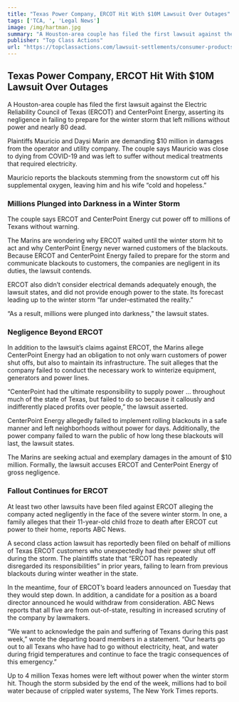 ```yaml
---
title: "Texas Power Company, ERCOT Hit With $10M Lawsuit Over Outages"
tags: ['TCA, ', 'Legal News']
image: /img/hartman.jpg
summary: "A Houston-area couple has filed the first lawsuit against the Electric Reliability Council of Texas (ERCOT) and CenterPoint Energy, asserting its negligence in failing to prepare for the winter storm that left millions without power and nearly 80 dead."
publisher: "Top Class Actions"
url: "https://topclassactions.com/lawsuit-settlements/consumer-products/texas-power-company-ercot-hit-with-10m-lawsuit-over-outages/"
---
```

## Texas Power Company, ERCOT Hit With $10M Lawsuit Over Outages

A Houston-area couple has filed the first lawsuit against the Electric Reliability Council of Texas (ERCOT) and CenterPoint Energy, asserting its negligence in failing to prepare for the winter storm that left millions without power and nearly 80 dead.

Plaintiffs Mauricio and Daysi Marin are demanding $10 million in damages from the operator and utility company. The couple says Mauricio was close to dying from COVID-19 and was left to suffer without medical treatments that required electricity.

Mauricio reports the blackouts stemming from the snowstorm cut off his supplemental oxygen, leaving him and his wife “cold and hopeless.”

### Millions Plunged into Darkness in a Winter Storm

The couple says ERCOT and CenterPoint Energy cut power off to millions of Texans without warning.

The Marins are wondering why ERCOT waited until the winter storm hit to act and why CenterPoint Energy never warned customers of the blackouts. Because ERCOT and CenterPoint Energy failed to prepare for the storm and communicate blackouts to customers, the companies are negligent in its duties, the lawsuit contends.

ERCOT also didn’t consider electrical demands adequately enough, the lawsuit states, and did not provide enough power to the state. Its forecast leading up to the winter storm “far under-estimated the reality.”

“As a result, millions were plunged into darkness,” the lawsuit states.

### Negligence Beyond ERCOT

In addition to the lawsuit’s claims against ERCOT, the Marins allege CenterPoint Energy had an obligation to not only warn customers of power shut offs, but also to maintain its infrastructure. The suit alleges that the company failed to conduct the necessary work to winterize equipment, generators and power lines.

“CenterPoint had the ultimate responsibility to supply power … throughout much of the state of Texas, but failed to do so because it callously and indifferently placed profits over people,” the lawsuit asserted.

CenterPoint Energy allegedly failed to implement rolling blackouts in a safe manner and left neighborhoods without power for days. Additionally, the power company failed to warn the public of how long these blackouts will last, the lawsuit states.  

The Marins are seeking actual and exemplary damages in the amount of $10 million. Formally, the lawsuit accuses ERCOT and CenterPoint Energy of gross negligence.

### Fallout Continues for ERCOT

At least two other lawsuits have been filed against ERCOT alleging the company acted negligently in the face of the severe winter storm. In one, a family alleges that their 11-year-old child froze to death after ERCOT cut power to their home, reports ABC News.

A second class action lawsuit has reportedly been filed on behalf of millions of Texas ERCOT customers who unexpectedly had their power shut off during the storm. The plaintiffs state that “ERCOT has repeatedly disregarded its responsibilities” in prior years, failing to learn from previous blackouts during winter weather in the state.

In the meantime, four of ERCOT’s board leaders announced on Tuesday that they would step down. In addition, a candidate for a position as a board director announced he would withdraw from consideration. ABC News reports that all five are from out-of-state, resulting in increased scrutiny of the company by lawmakers.

“We want to acknowledge the pain and suffering of Texans during this past week,” wrote the departing board members in a statement. “Our hearts go out to all Texans who have had to go without electricity, heat, and water during frigid temperatures and continue to face the tragic consequences of this emergency.”

Up to 4 million Texas homes were left without power when the winter storm hit. Though the storm subsided by the end of the week, millions had to boil water because of crippled water systems, The New York Times reports.
